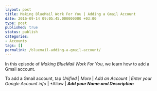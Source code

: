 ```yaml
---
layout: post
title: Making BlueMail Work For You | Adding a Gmail Account
date: 2016-09-14 09:05:45.000000000 +03:00
type: post
published: true
status: publish
categories:
- Accounts
tags: []
permalink: /bluemail-adding-a-gmail-account/
---
```


In this episode of *Making BlueMail Work For You*, we learn how to add a Gmail account.

To add a Gmail account, tap *Unified* \| *More* \| *Add an Account* \| *Enter your Google Account info* \| *Allow \| ***Add your Name and Description***